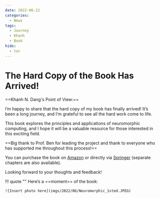 ```yaml
---
date: 2022-06-22
categories:
  - News
tags:
  - Journey
  - Khanh
  - Book
hide:
  - toc
---
```


# The Hard Copy of the Book Has Arrived!

==Khanh N. Dang's Point of View:==

I’m happy to share that the hard copy of my book has finally arrived! It’s been a long journey, and I’m grateful to see all the hard work come to life.


<!-- more -->
This book explores the principles and applications of neuromorphic computing, and I hope it will be a valuable resource for those interested in this exciting field.

==Big thank to Prof. Ben for leading the project and thank to everyone who has supported me throughout this process!==

You can purchase the book on [Amazon](https://www.amazon.com/dp/3030925242/ref=cm_sw_em_r_mt_dp_FDNTBNH4591SBQ769MZH) or directly via [Springer](https://link.springer.com/book/9783030925246) (separate chapters are also available).


Looking forward to your thoughts and feedback!

!!! quote ""
    Here’s a ==moment== of the book:
    
    ![Insert photo here](imgs/2022/06/Neuromorphic_1sted.JPEG)
